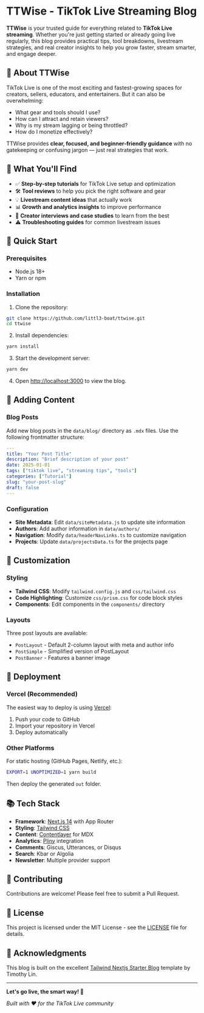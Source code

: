 # TTWise - TikTok Live Streaming Blog

**TTWise** is your trusted guide for everything related to **TikTok Live streaming**. Whether you're just getting started or already going live regularly, this blog provides practical tips, tool breakdowns, livestream strategies, and real creator insights to help you grow faster, stream smarter, and engage deeper.

## 🎯 About TTWise

TikTok Live is one of the most exciting and fastest-growing spaces for creators, sellers, educators, and entertainers. But it can also be overwhelming:

- What gear and tools should I use?
- How can I attract and retain viewers?
- Why is my stream lagging or being throttled?
- How do I monetize effectively?

TTWise provides **clear, focused, and beginner-friendly guidance** with no gatekeeping or confusing jargon — just real strategies that work.

## 🧭 What You'll Find

- ✅ **Step-by-step tutorials** for TikTok Live setup and optimization
- 🛠 **Tool reviews** to help you pick the right software and gear
- 💡 **Livestream content ideas** that actually work
- 📊 **Growth and analytics insights** to improve performance
- 💬 **Creator interviews and case studies** to learn from the best
- ⚠ **Troubleshooting guides** for common livestream issues

## 🚀 Quick Start

### Prerequisites

- Node.js 18+ 
- Yarn or npm

### Installation

1. Clone the repository:
```bash
git clone https://github.com/littl3-boat/ttwise.git
cd ttwise
```

2. Install dependencies:
```bash
yarn install
```

3. Start the development server:
```bash
yarn dev
```

4. Open [http://localhost:3000](http://localhost:3000) to view the blog.

## 📝 Adding Content

### Blog Posts

Add new blog posts in the `data/blog/` directory as `.mdx` files. Use the following frontmatter structure:

```yaml
---
title: "Your Post Title"
description: "Brief description of your post"
date: 2025-01-01
tags: ["tiktok live", "streaming tips", "tools"]
categories: ["Tutorial"]
slug: "your-post-slug"
draft: false
---
```

### Configuration

- **Site Metadata**: Edit `data/siteMetadata.js` to update site information
- **Authors**: Add author information in `data/authors/`
- **Navigation**: Modify `data/headerNavLinks.ts` to customize navigation
- **Projects**: Update `data/projectsData.ts` for the projects page

## 🎨 Customization

### Styling

- **Tailwind CSS**: Modify `tailwind.config.js` and `css/tailwind.css`
- **Code Highlighting**: Customize `css/prism.css` for code block styles
- **Components**: Edit components in the `components/` directory

### Layouts

Three post layouts are available:
- `PostLayout` - Default 2-column layout with meta and author info
- `PostSimple` - Simplified version of PostLayout
- `PostBanner` - Features a banner image

## 🚀 Deployment

### Vercel (Recommended)

The easiest way to deploy is using [Vercel](https://vercel.com):

1. Push your code to GitHub
2. Import your repository in Vercel
3. Deploy automatically

### Other Platforms

For static hosting (GitHub Pages, Netlify, etc.):

```bash
EXPORT=1 UNOPTIMIZED=1 yarn build
```

Then deploy the generated `out` folder.

## 📚 Tech Stack

- **Framework**: [Next.js 14](https://nextjs.org/) with App Router
- **Styling**: [Tailwind CSS](https://tailwindcss.com/)
- **Content**: [Contentlayer](https://www.contentlayer.dev/) for MDX
- **Analytics**: [Pliny](https://github.com/timlrx/pliny) integration
- **Comments**: Giscus, Utterances, or Disqus
- **Search**: Kbar or Algolia
- **Newsletter**: Multiple provider support

## 🤝 Contributing

Contributions are welcome! Please feel free to submit a Pull Request.

## 📄 License

This project is licensed under the MIT License - see the [LICENSE](LICENSE) file for details.

## 🙏 Acknowledgments

This blog is built on the excellent [Tailwind Nextjs Starter Blog](https://github.com/timlrx/tailwind-nextjs-starter-blog) template by Timothy Lin.

---

**Let's go live, the smart way! 🚀**

*Built with ❤️ for the TikTok Live community* 